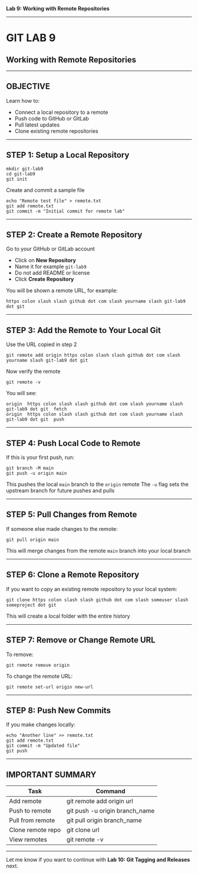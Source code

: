 **Lab 9: Working with Remote Repositories** 

---

# GIT LAB 9

## Working with Remote Repositories

---

## OBJECTIVE

Learn how to:

* Connect a local repository to a remote
* Push code to GitHub or GitLab
* Pull latest updates
* Clone existing remote repositories

---

## STEP 1: Setup a Local Repository

```
mkdir git-lab9
cd git-lab9
git init
```

Create and commit a sample file

```
echo "Remote test file" > remote.txt
git add remote.txt
git commit -m "Initial commit for remote lab"
```

---

## STEP 2: Create a Remote Repository

Go to your GitHub or GitLab account

* Click on **New Repository**
* Name it for example `git-lab9`
* Do not add README or license
* Click **Create Repository**

You will be shown a remote URL, for example:

```
https colon slash slash github dot com slash yourname slash git-lab9 dot git
```

---

## STEP 3: Add the Remote to Your Local Git

Use the URL copied in step 2

```
git remote add origin https colon slash slash github dot com slash yourname slash git-lab9 dot git
```

Now verify the remote

```
git remote -v
```

You will see:

```
origin  https colon slash slash github dot com slash yourname slash git-lab9 dot git  fetch
origin  https colon slash slash github dot com slash yourname slash git-lab9 dot git  push
```

---

## STEP 4: Push Local Code to Remote

If this is your first push, run:

```
git branch -M main
git push -u origin main
```

This pushes the local `main` branch to the `origin` remote
The `-u` flag sets the upstream branch for future pushes and pulls

---

## STEP 5: Pull Changes from Remote

If someone else made changes to the remote:

```
git pull origin main
```

This will merge changes from the remote `main` branch into your local branch

---

## STEP 6: Clone a Remote Repository

If you want to copy an existing remote repository to your local system:

```
git clone https colon slash slash github dot com slash someuser slash someproject dot git
```

This will create a local folder with the entire history

---

## STEP 7: Remove or Change Remote URL

To remove:

```
git remote remove origin
```

To change the remote URL:

```
git remote set-url origin new-url
```

---

## STEP 8: Push New Commits

If you make changes locally:

```
echo "Another line" >> remote.txt
git add remote.txt
git commit -m "Updated file"
git push
```

---

## IMPORTANT SUMMARY

| Task              | Command                         |
| ----------------- | ------------------------------- |
| Add remote        | git remote add origin url       |
| Push to remote    | git push -u origin branch\_name |
| Pull from remote  | git pull origin branch\_name    |
| Clone remote repo | git clone url                   |
| View remotes      | git remote -v                   |

---

Let me know if you want to continue with **Lab 10: Git Tagging and Releases** next.
